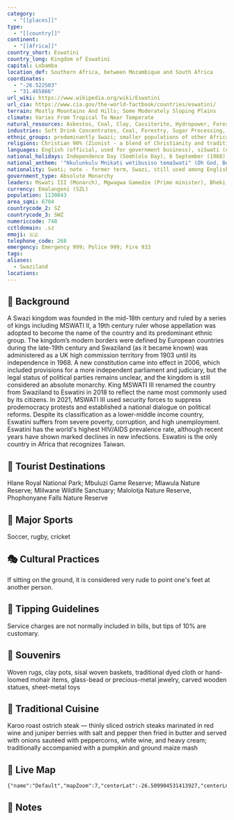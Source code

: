 ```yaml
---
category:
  - "[[places]]"
type:
  - "[[country]]"
continent:
  - "[[Africa]]"
country_short: Eswatini
country_long: Kingdom of Eswatini
capital: Lobamba
location_def: Southern Africa, between Mozambique and South Africa
coordinates:
  - "-26.522503"
  - "31.465866"
url_wiki: https://www.wikipedia.org/wiki/Eswatini
url_cia: https://www.cia.gov/the-world-factbook/countries/eswatini/
terrain: Mostly Mountains And Hills; Some Moderately Sloping Plains
climate: Varies From Tropical To Near Temperate
natural_resources: Asbestos, Coal, Clay, Cassiterite, Hydropower, Forests, Small Gold And Diamond Deposits, Quarry Stone, And Talc
industries: Soft Drink Concentrates, Coal, Forestry, Sugar Processing, Textiles, And Apparel
ethnic_groups: predominantly Swazi; smaller populations of other African ethnic groups, including the Zulu, as well as people of European ancestry
religions: Christian 90% (Zionist - a blend of Christianity and traditional African religions - 40%, Roman Catholic 20%, other Christian 30% - includes Anglican, Methodist, Church of Jesus Christ, Jehovah's Witness), Muslim 2%, other 8% (includes Baha'i, Buddhist, Hindu, indigenous, Jewish) (2015 est.)
languages: English (official, used for government business), siSwati (official)
national_holidays: Independence Day (Somhlolo Day), 6 September (1968)
national_anthem: '"Nkulunkulu Mnikati wetibusiso temaSwati" (Oh God, Bestower of the Blessings of the Swazi)'
nationality: Swati; note - former term, Swazi, still used among English speakers
government_type: Absolute Monarchy
leaders: Mswati III (Monarch), Mgwagwa Gamedze (Prime minister), Bheki Maphalala (Chief justice)
currency: Emalangeni (SZL)
population: 1130043
area_sqmi: 6704
countrycode_2: SZ
countrycode_3: SWZ
numericcode: 748
cctldomain: .sz
emoji: 🇸🇿
telephone_code: 268
emergency: Emergency 999; Police 999; Fire 933
tags: 
aliases:
  - Swaziland
locations:
---
```

## 🌱 Background
A Swazi kingdom was founded in the mid-18th century and ruled by a series of kings including MSWATI II, a 19th century ruler whose appellation was adopted to become the name of the country and its predominant ethnic group. The kingdom’s modern borders were defined by European countries during the late-19th century and Swaziland (as it became known) was administered as a UK high commission territory from 1903 until its independence in 1968. A new constitution came into effect in 2006, which included provisions for a more independent parliament and judiciary, but the legal status of political parties remains unclear, and the kingdom is still considered an absolute monarchy. King MSWATI III renamed the country from Swaziland to Eswatini in 2018 to reflect the name most commonly used by its citizens. In 2021, MSWATI III used security forces to suppress prodemocracy protests and established a national dialogue on political reforms. Despite its classification as a lower-middle income country, Eswatini suffers from severe poverty, corruption, and high unemployment. Eswatini has the world's highest HIV/AIDS prevalence rate, although recent years have shown marked declines in new infections. Eswatini is the only country in Africa that recognizes Taiwan.

## 📌 Tourist Destinations
Hlane Royal National Park; Mbuluzi Game Reserve; Mlawula Nature Reserve; Mlilwane Wildlife Sanctuary; Malolotja Nature Reserve, Phophonyane Falls Nature Reserve

## 🥇 Major Sports
Soccer, rugby, cricket

## 🎭 Cultural Practices
If sitting on the ground, it is considered very rude to point one's feet at another person.

## 🫰 Tipping Guidelines
Service charges are not normally included in bills, but tips of 10% are customary.

## 🎁 Souvenirs
Woven rugs, clay pots, sisal woven baskets, traditional dyed cloth or hand-loomed mohair items, glass-bead or precious-metal jewelry, carved wooden statues, sheet-metal toys

## 🍲 Traditional Cuisine
Karoo roast ostrich steak — thinly sliced ostrich steaks marinated in red wine and juniper berries with salt and pepper then fried in butter and served with onions sautéed with peppercorns, white wine, and heavy cream; traditionally accompanied with a pumpkin and ground maize mash

## 📡 Live Map
```mapview
{"name":"Default","mapZoom":7,"centerLat":-26.509904531413927,"centerLng":31.94275740914739,"query":"","chosenMapSource":0}
```

## 📒 Notes

